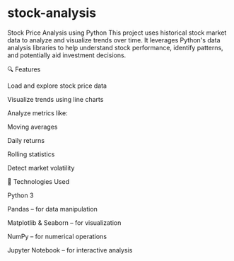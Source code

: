 # stock-analysis
 Stock Price Analysis using Python
This project uses historical stock market data to analyze and visualize trends over time. It leverages Python's data analysis libraries to help understand stock performance, identify patterns, and potentially aid investment decisions.

🔍 Features

Load and explore stock price data

Visualize trends using line charts

Analyze metrics like:

Moving averages

Daily returns

Rolling statistics

Detect market volatility

🧰 Technologies Used

Python 3

Pandas – for data manipulation

Matplotlib & Seaborn – for visualization

NumPy – for numerical operations

Jupyter Notebook – for interactive analysis

